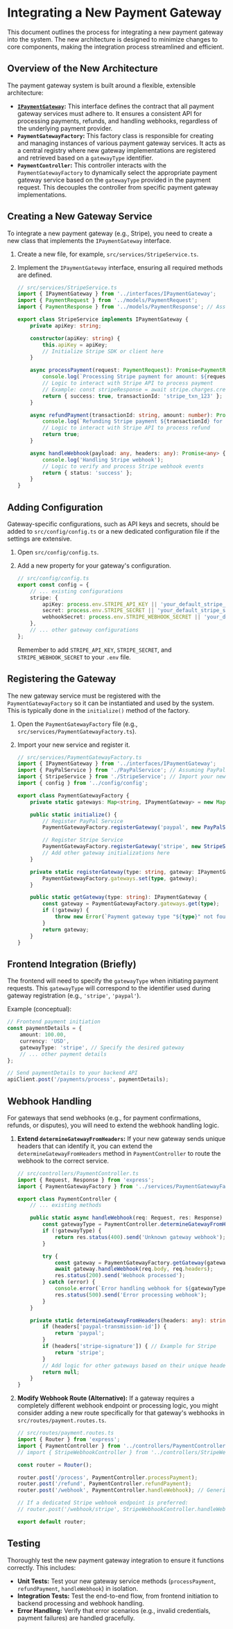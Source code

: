 # Integrating a New Payment Gateway

This document outlines the process for integrating a new payment gateway into the system. The new architecture is designed to minimize changes to core components, making the integration process streamlined and efficient.

## Overview of the New Architecture

The payment gateway system is built around a flexible, extensible architecture:

*   **[`IPaymentGateway`](src/interfaces/IPaymentGateway.ts):** This interface defines the contract that all payment gateway services must adhere to. It ensures a consistent API for processing payments, refunds, and handling webhooks, regardless of the underlying payment provider.
*   **`PaymentGatewayFactory`:** This factory class is responsible for creating and managing instances of various payment gateway services. It acts as a central registry where new gateway implementations are registered and retrieved based on a `gatewayType` identifier.
*   **`PaymentController`:** This controller interacts with the `PaymentGatewayFactory` to dynamically select the appropriate payment gateway service based on the `gatewayType` provided in the payment request. This decouples the controller from specific payment gateway implementations.

## Creating a New Gateway Service

To integrate a new payment gateway (e.g., Stripe), you need to create a new class that implements the `IPaymentGateway` interface.

1.  Create a new file, for example, `src/services/StripeService.ts`.
2.  Implement the `IPaymentGateway` interface, ensuring all required methods are defined.

    ```typescript
    // src/services/StripeService.ts
    import { IPaymentGateway } from '../interfaces/IPaymentGateway';
    import { PaymentRequest } from '../models/PaymentRequest';
    import { PaymentResponse } from '../models/PaymentResponse'; // Assuming this exists

    export class StripeService implements IPaymentGateway {
        private apiKey: string;

        constructor(apiKey: string) {
            this.apiKey = apiKey;
            // Initialize Stripe SDK or client here
        }

        async processPayment(request: PaymentRequest): Promise<PaymentResponse> {
            console.log(`Processing Stripe payment for amount: ${request.amount}`);
            // Logic to interact with Stripe API to process payment
            // Example: const stripeResponse = await stripe.charges.create(...);
            return { success: true, transactionId: 'stripe_txn_123' };
        }

        async refundPayment(transactionId: string, amount: number): Promise<boolean> {
            console.log(`Refunding Stripe payment ${transactionId} for amount: ${amount}`);
            // Logic to interact with Stripe API to process refund
            return true;
        }

        async handleWebhook(payload: any, headers: any): Promise<any> {
            console.log('Handling Stripe webhook');
            // Logic to verify and process Stripe webhook events
            return { status: 'success' };
        }
    }
    ```

## Adding Configuration

Gateway-specific configurations, such as API keys and secrets, should be added to `src/config/config.ts` or a new dedicated configuration file if the settings are extensive.

1.  Open `src/config/config.ts`.
2.  Add a new property for your gateway's configuration.

    ```typescript
    // src/config/config.ts
    export const config = {
        // ... existing configurations
        stripe: {
            apiKey: process.env.STRIPE_API_KEY || 'your_default_stripe_api_key',
            secret: process.env.STRIPE_SECRET || 'your_default_stripe_secret',
            webhookSecret: process.env.STRIPE_WEBHOOK_SECRET || 'your_default_stripe_webhook_secret',
        },
        // ... other gateway configurations
    };
    ```
    Remember to add `STRIPE_API_KEY`, `STRIPE_SECRET`, and `STRIPE_WEBHOOK_SECRET` to your `.env` file.

## Registering the Gateway

The new gateway service must be registered with the `PaymentGatewayFactory` so it can be instantiated and used by the system. This is typically done in the `initialize()` method of the factory.

1.  Open the `PaymentGatewayFactory` file (e.g., `src/services/PaymentGatewayFactory.ts`).
2.  Import your new service and register it.

    ```typescript
    // src/services/PaymentGatewayFactory.ts
    import { IPaymentGateway } from '../interfaces/IPaymentGateway';
    import { PayPalService } from './PayPalService'; // Assuming PayPalService exists
    import { StripeService } from './StripeService'; // Import your new service
    import { config } from '../config/config';

    export class PaymentGatewayFactory {
        private static gateways: Map<string, IPaymentGateway> = new Map();

        public static initialize() {
            // Register PayPal Service
            PaymentGatewayFactory.registerGateway('paypal', new PayPalService(config.paypal.apiKey));

            // Register Stripe Service
            PaymentGatewayFactory.registerGateway('stripe', new StripeService(config.stripe.apiKey));
            // Add other gateway initializations here
        }

        private static registerGateway(type: string, gateway: IPaymentGateway) {
            PaymentGatewayFactory.gateways.set(type, gateway);
        }

        public static getGateway(type: string): IPaymentGateway {
            const gateway = PaymentGatewayFactory.gateways.get(type);
            if (!gateway) {
                throw new Error(`Payment gateway type "${type}" not found.`);
            }
            return gateway;
        }
    }
    ```

## Frontend Integration (Briefly)

The frontend will need to specify the `gatewayType` when initiating payment requests. This `gatewayType` will correspond to the identifier used during gateway registration (e.g., `'stripe'`, `'paypal'`).

Example (conceptual):

```typescript
// Frontend payment initiation
const paymentDetails = {
    amount: 100.00,
    currency: 'USD',
    gatewayType: 'stripe', // Specify the desired gateway
    // ... other payment details
};

// Send paymentDetails to your backend API
apiClient.post('/payments/process', paymentDetails);
```

## Webhook Handling

For gateways that send webhooks (e.g., for payment confirmations, refunds, or disputes), you will need to extend the webhook handling logic.

1.  **Extend `determineGatewayFromHeaders`:** If your new gateway sends unique headers that can identify it, you can extend the `determineGatewayFromHeaders` method in `PaymentController` to route the webhook to the correct service.

    ```typescript
    // src/controllers/PaymentController.ts
    import { Request, Response } from 'express';
    import { PaymentGatewayFactory } from '../services/PaymentGatewayFactory';

    export class PaymentController {
        // ... existing methods

        public static async handleWebhook(req: Request, res: Response) {
            const gatewayType = PaymentController.determineGatewayFromHeaders(req.headers);
            if (!gatewayType) {
                return res.status(400).send('Unknown gateway webhook');
            }

            try {
                const gateway = PaymentGatewayFactory.getGateway(gatewayType);
                await gateway.handleWebhook(req.body, req.headers);
                res.status(200).send('Webhook processed');
            } catch (error) {
                console.error(`Error handling webhook for ${gatewayType}:`, error);
                res.status(500).send('Error processing webhook');
            }
        }

        private static determineGatewayFromHeaders(headers: any): string | null {
            if (headers['paypal-transmission-id']) {
                return 'paypal';
            }
            if (headers['stripe-signature']) { // Example for Stripe
                return 'stripe';
            }
            // Add logic for other gateways based on their unique headers
            return null;
        }
    }
    ```

2.  **Modify Webhook Route (Alternative):** If a gateway requires a completely different webhook endpoint or processing logic, you might consider adding a new route specifically for that gateway's webhooks in `src/routes/payment.routes.ts`.

    ```typescript
    // src/routes/payment.routes.ts
    import { Router } from 'express';
    import { PaymentController } from '../controllers/PaymentController';
    // import { StripeWebhookController } from '../controllers/StripeWebhookController'; // If you create a dedicated controller

    const router = Router();

    router.post('/process', PaymentController.processPayment);
    router.post('/refund', PaymentController.refundPayment);
    router.post('/webhook', PaymentController.handleWebhook); // Generic webhook handler

    // If a dedicated Stripe webhook endpoint is preferred:
    // router.post('/webhook/stripe', StripeWebhookController.handleWebhook);

    export default router;
    ```

## Testing

Thoroughly test the new payment gateway integration to ensure it functions correctly. This includes:

*   **Unit Tests:** Test your new gateway service methods (`processPayment`, `refundPayment`, `handleWebhook`) in isolation.
*   **Integration Tests:** Test the end-to-end flow, from frontend initiation to backend processing and webhook handling.
*   **Error Handling:** Verify that error scenarios (e.g., invalid credentials, payment failures) are handled gracefully.